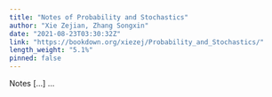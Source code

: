 ```yaml
---
title: "Notes of Probability and Stochastics"
author: "Xie Zejian, Zhang Songxin"
date: "2021-08-23T03:30:32Z"
link: "https://bookdown.org/xiezej/Probability_and_Stochastics/"
length_weight: "5.1%"
pinned: false
---
```


Notes [...] ...

